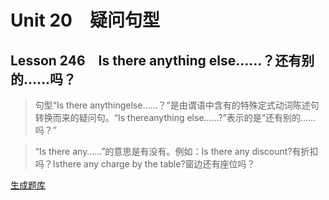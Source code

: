 ﻿ # Unit 20　疑问句型
 ## Lesson 246　Is there anything else……？还有别的……吗？
 
> 句型“Is there anythingelse……？”是由谓语中含有的特殊定式动词陈述句转换而来的疑问句。“Is thereanything else……?”表示的是“还有别的……吗？”

> “Is there any……”的意思是有没有。例如：Is there any discount?有折扣吗？Isthere any charge by the table?窗边还有座位吗？


 [生成题库](./question/f246.json)